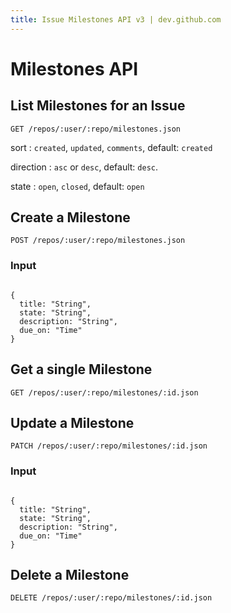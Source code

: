 ```yaml
---
title: Issue Milestones API v3 | dev.github.com
---
```


# Milestones API

## List Milestones for an Issue

    GET /repos/:user/:repo/milestones.json

sort
: `created`, `updated`, `comments`, default: `created`

direction
: `asc` or `desc`, default: `desc`.

state
: `open`, `closed`, default: `open`

## Create a Milestone

    POST /repos/:user/:repo/milestones.json

### Input

<pre class="highlight"><code class="language-javascript">
{
  title: "String",
  state: "String",
  description: "String",
  due_on: "Time"
}
</code></pre>

## Get a single Milestone

    GET /repos/:user/:repo/milestones/:id.json

## Update a Milestone

    PATCH /repos/:user/:repo/milestones/:id.json

### Input

<pre class="highlight"><code class="language-javascript">
{
  title: "String",
  state: "String",
  description: "String",
  due_on: "Time"
}
</code></pre>

## Delete a Milestone

    DELETE /repos/:user/:repo/milestones/:id.json


